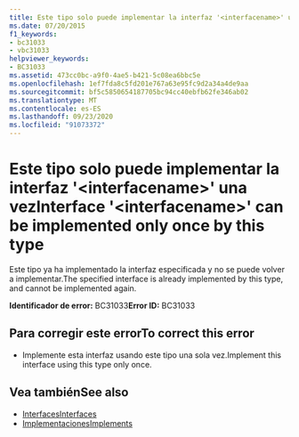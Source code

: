 ```yaml
---
title: Este tipo solo puede implementar la interfaz '<interfacename>' una vez
ms.date: 07/20/2015
f1_keywords:
- bc31033
- vbc31033
helpviewer_keywords:
- BC31033
ms.assetid: 473cc0bc-a9f0-4ae5-b421-5c08ea6bbc5e
ms.openlocfilehash: 1ef7fda8c5fd201e767a63e95fc9d2a34a4de9aa
ms.sourcegitcommit: bf5c5850654187705bc94cc40ebfb62fe346ab02
ms.translationtype: MT
ms.contentlocale: es-ES
ms.lasthandoff: 09/23/2020
ms.locfileid: "91073372"
---
```

# <a name="interface-interfacename-can-be-implemented-only-once-by-this-type"></a><span data-ttu-id="9ebb1-102">Este tipo solo puede implementar la interfaz '\<interfacename>' una vez</span><span class="sxs-lookup"><span data-stu-id="9ebb1-102">Interface '\<interfacename>' can be implemented only once by this type</span></span>

<span data-ttu-id="9ebb1-103">Este tipo ya ha implementado la interfaz especificada y no se puede volver a implementar.</span><span class="sxs-lookup"><span data-stu-id="9ebb1-103">The specified interface is already implemented by this type, and cannot be implemented again.</span></span>  
  
 <span data-ttu-id="9ebb1-104">**Identificador de error:** BC31033</span><span class="sxs-lookup"><span data-stu-id="9ebb1-104">**Error ID:** BC31033</span></span>  
  
## <a name="to-correct-this-error"></a><span data-ttu-id="9ebb1-105">Para corregir este error</span><span class="sxs-lookup"><span data-stu-id="9ebb1-105">To correct this error</span></span>  
  
- <span data-ttu-id="9ebb1-106">Implemente esta interfaz usando este tipo una sola vez.</span><span class="sxs-lookup"><span data-stu-id="9ebb1-106">Implement this interface using this type only once.</span></span>  
  
## <a name="see-also"></a><span data-ttu-id="9ebb1-107">Vea también</span><span class="sxs-lookup"><span data-stu-id="9ebb1-107">See also</span></span>

- [<span data-ttu-id="9ebb1-108">Interfaces</span><span class="sxs-lookup"><span data-stu-id="9ebb1-108">Interfaces</span></span>](../programming-guide/language-features/interfaces/index.md)
- [<span data-ttu-id="9ebb1-109">Implementaciones</span><span class="sxs-lookup"><span data-stu-id="9ebb1-109">Implements</span></span>](../language-reference/statements/implements-clause.md)
